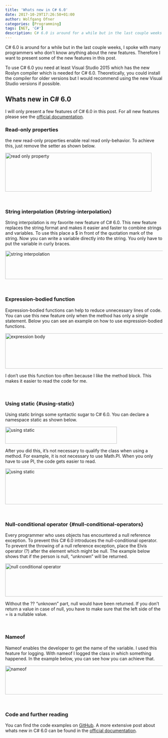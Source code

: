 ```yaml
---
title: 'Whats new in C# 6.0'
date: 2017-10-29T17:26:58+01:00
author: Wolfgang Ofner
categories: [Programming]
tags: [NET, 'C#']
description: C# 6.0 is around for a while but in the last couple weeks I spoke with many programmers who don't know anything about the new features. Therefore I want to present some of the new features in this post.
---
```

C# 6.0 is around for a while but in the last couple weeks, I spoke with many programmers who don&#8217;t know anything about the new features. Therefore I want to present some of the new features in this post.

To use C# 6.0 you need at least Visual Studio 2015 which has the new Roslyn compiler which is needed for C# 6.0. Theoretically, you could install the compiler for older versions but I would recommend using the new Visual Studio versions if possible.

## Whats new in C# 6.0

I will only present a few features of C# 6.0 in this post. For all new features please see the <a href="https://docs.microsoft.com/en-us/dotnet/csharp/whats-new/csharp-6" target="_blank" rel="noopener">official documentation</a>.

### Read-only properties

the new read-only properties enable real read only-behavior. To achieve this, just remove the setter as shown below.

[<img loading="lazy" class="aligncenter size-full wp-image-284" src="/assets/img/posts/2017/10/read-only-property.jpg" alt="read only property" width="468" height="124"/>](/assets/img/posts/2017/10/read-only-property.jpg)

&nbsp;

### String interpolation {#string-interpolation}

String interpolation is my favorite new feature of C# 6.0. This new feature replaces the string.format and makes it easier and faster to combine strings and variables. To use this place a $ in front of the quotation mark of the string. Now you can write a variable directly into the string. You only have to put the variable in curly braces.

[<img loading="lazy" class="aligncenter size-full wp-image-285" src="/assets/img/posts/2017/10/string-interpolation.jpg" alt="string interpolation" width="699" height="91" />](/assets/img/posts/2017/10/string-interpolation.jpg)

&nbsp;

### Expression-bodied function

Expression-bodied functions can help to reduce unnecessary lines of code. You can use this new feature only when the method has only a single statement. Below you can see an example on how to use expression-bodied functions.

[<img loading="lazy" class="aligncenter size-full wp-image-281" src="/assets/img/posts/2017/10/expression-body.jpg" alt="expression body" width="848" height="113"  />](/assets/img/posts/2017/10/expression-body.jpg)

I don&#8217;t use this function too often because I like the method block. This makes it easier to read the code for me.

&nbsp;

### Using static {#using-static}

Using static brings some syntactic sugar to C# 6.0. You can declare a namespace static as shown below.

[<img loading="lazy" class="aligncenter size-full wp-image-286" src="/assets/img/posts/2017/10/using-static.jpg" alt="using static" width="357" height="54" />](/assets/img/posts/2017/10/using-static.jpg)

After you did this, it&#8217;s not necessary to qualify the class when using a method. For example, it is not necessary to use Math.PI. When you only have to use PI, the code gets easier to read.

[<img loading="lazy" class="aligncenter size-full wp-image-287" src="/assets/img/posts/2017/10/using-static.jpg" alt="using static" width="789" height="115" />](/assets/img/posts/2017/10/using-static.jpg)

&nbsp;

### Null-conditional operator {#null-conditional-operators}

Every programmer who uses objects has encountered a null reference exception. To prevent this C# 6.0 introduces the null-conditional operator. To prevent the throwing of a null reference exception, place the Elvis operator (?) after the element which might be null. The example below shows that if the person is null, &#8220;unknown&#8221; will be returned.

[<img loading="lazy" class="aligncenter size-full wp-image-283" src="/assets/img/posts/2017/10/null-conditional-operators.jpg" alt="null conditional operator" width="623" height="106" />](/assets/img/posts/2017/10/null-conditional-operators.jpg)

Without the ?? &#8220;unknown&#8221; part, null would have been returned. If you don&#8217;t return a value in case of null, you have to make sure that the left side of the = is a nullable value.

&nbsp;

### Nameof

Nameof enables the developer to get the name of the variable. I used this feature for logging. With nameof I logged the class in which something happened. In the example below, you can see how you can achieve that.

[<img loading="lazy" class="aligncenter size-full wp-image-282" src="/assets/img/posts/2017/10/nameof.jpg" alt="nameof" width="835" height="92" />](/assets/img/posts/2017/10/nameof.jpg)

&nbsp;

### Code and further reading

You can find the code examples on <a href="https://github.com/WolfgangOfner/CSharp-6.0" target="_blank" rel="noopener">GitHub</a>. A more extensive post about whats new in C# 6.0 can be found in the <a href="https://docs.microsoft.com/en-us/dotnet/csharp/whats-new/csharp-6" target="_blank" rel="noopener">official documentation</a>.

&nbsp;